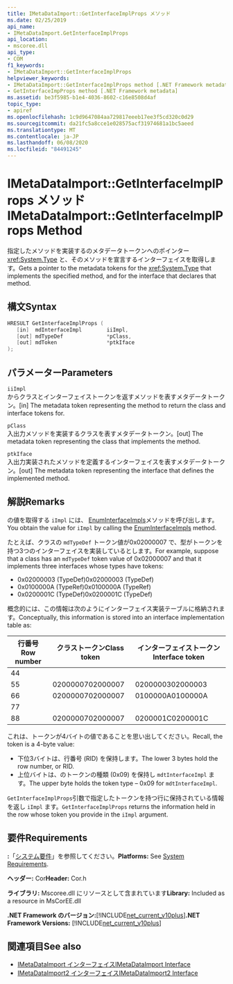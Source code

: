 ```yaml
---
title: IMetaDataImport::GetInterfaceImplProps メソッド
ms.date: 02/25/2019
api_name:
- IMetaDataImport.GetInterfaceImplProps
api_location:
- mscoree.dll
api_type:
- COM
f1_keywords:
- IMetaDataImport::GetInterfaceImplProps
helpviewer_keywords:
- IMetaDataImport::GetInterfaceImplProps method [.NET Framework metadata]
- GetInterfaceImpProps method [.NET Framework metadata]
ms.assetid: be3f5985-b1e4-4036-8602-c16e8508d4af
topic_type:
- apiref
ms.openlocfilehash: 1c9d9647084aa729817eeeb17ee3f5cd320c0d29
ms.sourcegitcommit: da21fc5a8cce1e028575acf31974681a1bc5aeed
ms.translationtype: MT
ms.contentlocale: ja-JP
ms.lasthandoff: 06/08/2020
ms.locfileid: "84491245"
---
```

# <a name="imetadataimportgetinterfaceimplprops-method"></a><span data-ttu-id="94e27-102">IMetaDataImport::GetInterfaceImplProps メソッド</span><span class="sxs-lookup"><span data-stu-id="94e27-102">IMetaDataImport::GetInterfaceImplProps Method</span></span>
<span data-ttu-id="94e27-103">指定したメソッドを実装するのメタデータトークンへのポインター <xref:System.Type> と、そのメソッドを宣言するインターフェイスを取得します。</span><span class="sxs-lookup"><span data-stu-id="94e27-103">Gets a pointer to the metadata tokens for the <xref:System.Type> that implements the specified method, and for the interface that declares that method.</span></span>
  
## <a name="syntax"></a><span data-ttu-id="94e27-104">構文</span><span class="sxs-lookup"><span data-stu-id="94e27-104">Syntax</span></span>  
  
```cpp  
HRESULT GetInterfaceImplProps (  
   [in]  mdInterfaceImpl        iiImpl,  
   [out] mdTypeDef              *pClass,  
   [out] mdToken                *ptkIface  
);  
```  
  
## <a name="parameters"></a><span data-ttu-id="94e27-105">パラメーター</span><span class="sxs-lookup"><span data-stu-id="94e27-105">Parameters</span></span>  
 `iiImpl`  
 <span data-ttu-id="94e27-106">からクラスとインターフェイストークンを返すメソッドを表すメタデータトークン。</span><span class="sxs-lookup"><span data-stu-id="94e27-106">[in] The metadata token representing the method to return the class and interface tokens for.</span></span>  
  
 `pClass`  
 <span data-ttu-id="94e27-107">入出力メソッドを実装するクラスを表すメタデータトークン。</span><span class="sxs-lookup"><span data-stu-id="94e27-107">[out] The metadata token representing the class that implements the method.</span></span>  
  
 `ptkIface`  
 <span data-ttu-id="94e27-108">入出力実装されたメソッドを定義するインターフェイスを表すメタデータトークン。</span><span class="sxs-lookup"><span data-stu-id="94e27-108">[out] The metadata token representing the interface that defines the implemented method.</span></span>  

## <a name="remarks"></a><span data-ttu-id="94e27-109">解説</span><span class="sxs-lookup"><span data-stu-id="94e27-109">Remarks</span></span>

 <span data-ttu-id="94e27-110">の値を取得する `iImpl` には、 [EnumInterfaceImpls](imetadataimport-enuminterfaceimpls-method.md)メソッドを呼び出します。</span><span class="sxs-lookup"><span data-stu-id="94e27-110">You obtain the value for `iImpl` by calling the [EnumInterfaceImpls](imetadataimport-enuminterfaceimpls-method.md) method.</span></span>

 <span data-ttu-id="94e27-111">たとえば、クラスの `mdTypeDef` トークン値が0x02000007 で、型がトークンを持つ3つのインターフェイスを実装しているとします。</span><span class="sxs-lookup"><span data-stu-id="94e27-111">For example, suppose that a class has an `mdTypeDef` token value of 0x02000007 and that it implements three interfaces whose types have tokens:</span></span>

- <span data-ttu-id="94e27-112">0x02000003 (TypeDef)</span><span class="sxs-lookup"><span data-stu-id="94e27-112">0x02000003 (TypeDef)</span></span>
- <span data-ttu-id="94e27-113">0x0100000A (TypeRef)</span><span class="sxs-lookup"><span data-stu-id="94e27-113">0x0100000A (TypeRef)</span></span>
- <span data-ttu-id="94e27-114">0x0200001C (TypeDef)</span><span class="sxs-lookup"><span data-stu-id="94e27-114">0x0200001C (TypeDef)</span></span>

<span data-ttu-id="94e27-115">概念的には、この情報は次のようにインターフェイス実装テーブルに格納されます。</span><span class="sxs-lookup"><span data-stu-id="94e27-115">Conceptually, this information is stored into an interface implementation table as:</span></span>

| <span data-ttu-id="94e27-116">行番号</span><span class="sxs-lookup"><span data-stu-id="94e27-116">Row number</span></span> | <span data-ttu-id="94e27-117">クラストークン</span><span class="sxs-lookup"><span data-stu-id="94e27-117">Class token</span></span> | <span data-ttu-id="94e27-118">インターフェイストークン</span><span class="sxs-lookup"><span data-stu-id="94e27-118">Interface token</span></span> |
|------------|-------------|-----------------|
| <span data-ttu-id="94e27-119">4</span><span class="sxs-lookup"><span data-stu-id="94e27-119">4</span></span>          |             |                 |
| <span data-ttu-id="94e27-120">5</span><span class="sxs-lookup"><span data-stu-id="94e27-120">5</span></span>          | <span data-ttu-id="94e27-121">02000007</span><span class="sxs-lookup"><span data-stu-id="94e27-121">02000007</span></span>    | <span data-ttu-id="94e27-122">02000003</span><span class="sxs-lookup"><span data-stu-id="94e27-122">02000003</span></span>        |
| <span data-ttu-id="94e27-123">6</span><span class="sxs-lookup"><span data-stu-id="94e27-123">6</span></span>          | <span data-ttu-id="94e27-124">02000007</span><span class="sxs-lookup"><span data-stu-id="94e27-124">02000007</span></span>    | <span data-ttu-id="94e27-125">0100000A</span><span class="sxs-lookup"><span data-stu-id="94e27-125">0100000A</span></span>        |
| <span data-ttu-id="94e27-126">7</span><span class="sxs-lookup"><span data-stu-id="94e27-126">7</span></span>          |             |                 |
| <span data-ttu-id="94e27-127">8</span><span class="sxs-lookup"><span data-stu-id="94e27-127">8</span></span>          | <span data-ttu-id="94e27-128">02000007</span><span class="sxs-lookup"><span data-stu-id="94e27-128">02000007</span></span>    | <span data-ttu-id="94e27-129">0200001C</span><span class="sxs-lookup"><span data-stu-id="94e27-129">0200001C</span></span>        |

<span data-ttu-id="94e27-130">これは、トークンが4バイトの値であることを思い出してください。</span><span class="sxs-lookup"><span data-stu-id="94e27-130">Recall, the token is a 4-byte value:</span></span>

- <span data-ttu-id="94e27-131">下位3バイトは、行番号 (RID) を保持します。</span><span class="sxs-lookup"><span data-stu-id="94e27-131">The lower 3 bytes hold the row number, or RID.</span></span>
- <span data-ttu-id="94e27-132">上位バイトは、のトークンの種類 (0x09) を保持し `mdtInterfaceImpl` ます。</span><span class="sxs-lookup"><span data-stu-id="94e27-132">The upper byte holds the token type – 0x09 for `mdtInterfaceImpl`.</span></span>

<span data-ttu-id="94e27-133">`GetInterfaceImplProps`引数で指定したトークンを持つ行に保持されている情報を返し `iImpl` ます。</span><span class="sxs-lookup"><span data-stu-id="94e27-133">`GetInterfaceImplProps` returns the information held in the row whose token you provide in the `iImpl` argument.</span></span>
  
## <a name="requirements"></a><span data-ttu-id="94e27-134">要件</span><span class="sxs-lookup"><span data-stu-id="94e27-134">Requirements</span></span>  
 <span data-ttu-id="94e27-135">**:**「[システム要件](../../get-started/system-requirements.md)」を参照してください。</span><span class="sxs-lookup"><span data-stu-id="94e27-135">**Platforms:** See [System Requirements](../../get-started/system-requirements.md).</span></span>  
  
 <span data-ttu-id="94e27-136">**ヘッダー:** Cor</span><span class="sxs-lookup"><span data-stu-id="94e27-136">**Header:** Cor.h</span></span>  
  
 <span data-ttu-id="94e27-137">**ライブラリ:** Mscoree.dll にリソースとして含まれています</span><span class="sxs-lookup"><span data-stu-id="94e27-137">**Library:** Included as a resource in MsCorEE.dll</span></span>  
  
 <span data-ttu-id="94e27-138">**.NET Framework のバージョン:**[!INCLUDE[net_current_v10plus](../../../../includes/net-current-v10plus-md.md)]</span><span class="sxs-lookup"><span data-stu-id="94e27-138">**.NET Framework Versions:** [!INCLUDE[net_current_v10plus](../../../../includes/net-current-v10plus-md.md)]</span></span>  
  
## <a name="see-also"></a><span data-ttu-id="94e27-139">関連項目</span><span class="sxs-lookup"><span data-stu-id="94e27-139">See also</span></span>

- [<span data-ttu-id="94e27-140">IMetaDataImport インターフェイス</span><span class="sxs-lookup"><span data-stu-id="94e27-140">IMetaDataImport Interface</span></span>](imetadataimport-interface.md)
- [<span data-ttu-id="94e27-141">IMetaDataImport2 インターフェイス</span><span class="sxs-lookup"><span data-stu-id="94e27-141">IMetaDataImport2 Interface</span></span>](imetadataimport2-interface.md)
